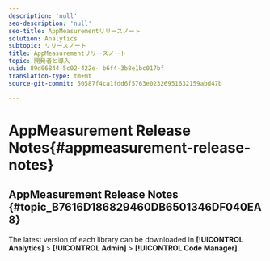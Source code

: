 ```yaml
---
description: 'null'
seo-description: 'null'
seo-title: AppMeasurementリリースノート
solution: Analytics
subtopic: リリースノート
title: AppMeasurementリリースノート
topic: 開発者と導入
uuid: 89d06844-5c02-422e- b6f4-3b8e1bc017bf
translation-type: tm+mt
source-git-commit: 50587f4ca1fdd6f5763e02326951632159abd47b

---
```



# AppMeasurement Release Notes{#appmeasurement-release-notes}

## AppMeasurement Release Notes {#topic_B7616D186829460DB6501346DF040EA8}

The latest version of each library can be downloaded in **[!UICONTROL Analytics]** &gt; **[!UICONTROL Admin]** &gt; **[!UICONTROL Code Manager]**.
